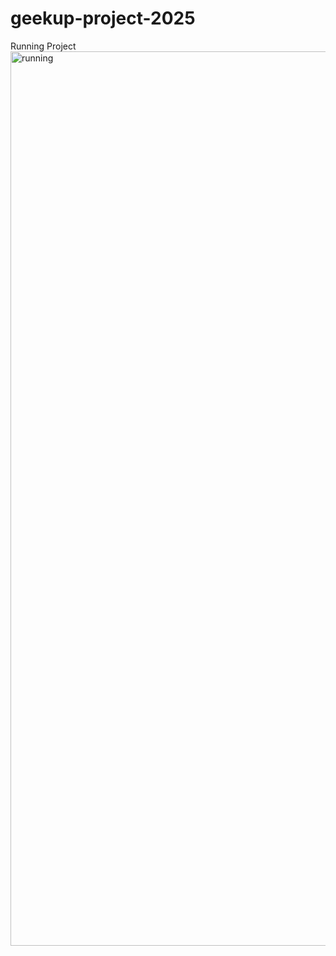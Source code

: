 # geekup-project-2025
Running Project
<img width="1431" alt="running" src="https://github.com/user-attachments/assets/e86fd764-604a-4cc0-b3d3-f4e422c76be7" />

